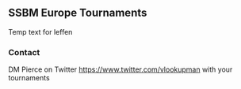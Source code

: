 ## SSBM Europe Tournaments

Temp text for leffen


### Contact

DM Pierce on Twitter https://www.twitter.com/vlookupman with your tournaments
